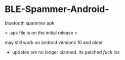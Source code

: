 # BLE-Spammer-Android-
bluetooth spammer apk 

< .apk file is on the initial release >

may still work on android versions 10 and older

- updates are no longer planned. its patched
*fuck ios* 
